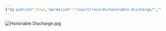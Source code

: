 ```yaml
---
{"dg-publish":true,"permalink":"/vault/records/honorable-discharge/","tags":["Emory-Garfield-Kincaid"]}
---
```


![Honorable Discharge.jpg](/img/user/assets/Honorable_Discharge.resources/Honorable%20Discharge.jpg)
